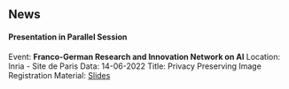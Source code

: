 ## News
#### Presentation in Parallel Session 
Event: <strong>Franco-German Research and Innovation Network on AI</strong>
Location: Inria - Site de Paris
Data: 14-06-2022
Title: Privacy Preserving Image Registration
Material: <i class="fa-file-pdf-o"></i> [Slides](https://rtaiello.github.io/assets/data/v2_ppir_2022_06_14.pdf)